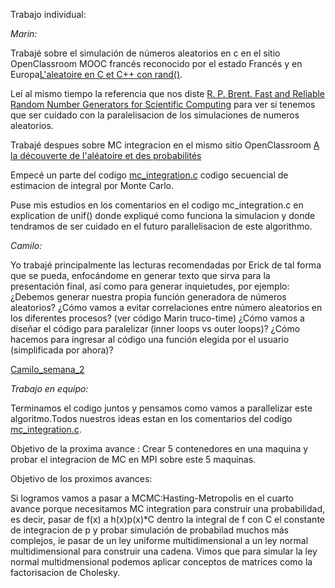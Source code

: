 
Trabajo individual:

*Marin:*

Trabajé sobre el simulación de números aleatorios en c en el sitio OpenClassroom MOOC francés reconocido por el estado Francés y en Europa[L'aleatoire en C et C++ con rand()](https://openclassrooms.com/courses/l-aleatoire-en-c-et-c-se-servir-de-rand-1).

Leí al mismo tiempo la referencia que nos diste [R. P. Brent. Fast and Reliable Random Number Generators for Scientific Computing](http://maths-people.anu.edu.au/~brent/pd/rpb217a.pdf) para ver si tenemos que ser cuidado con la paralelisacion de los simulaciones de numeros aleatorios.

Trabajé despues sobre MC integracion en el mismo sitio OpenClassroom [A la découverte de l'aléatoire et des probabilités](https://openclassrooms.com/courses/a-la-decouverte-de-l-aleatoire-et-des-probabilites)

Empecé un parte del codigo [mc_integration.c](mc_integration.c) codigo secuencial de estimacion de integral por Monte Carlo.

Puse mis estudios en los comentarios en el codigo mc_integration.c en explication de unif() donde expliqué como funciona la simulacion y donde tendramos de ser cuidado en el futuro parallelisacion de este algorithmo.


*Camilo:*

Yo trabajé principalmente las lecturas recomendadas por Erick de tal forma que se pueda, enfocándome en generar texto que sirva para la presentación final, así como para generar inquietudes, por ejemplo:
¿Debemos generar nuestra propia función generadora de números aleatorios? 
¿Cómo vamos a evitar correlaciones entre número aleatorios en los diferentes procesos? (ver código Marin truco-time)
¿Cómo vamos a diseñar el código para paralelizar (inner loops vs outer loops)?
¿Cómo hacemos para ingresar al código una función elegida por el usuario (simplificada por ahora)?

[Camilo_semana_2](https://onedrive.live.com/?authkey=%21Ahi39yTjOvqk51w&id=84B8D4D9DB4E21D6%2162059&cid=84B8D4D9DB4E21D6)



*Trabajo en equipo:*

Terminamos el codigo juntos y pensamos como vamos a parallelizar este algoritmo.Todos nuestros ideas estan en los comentarios del codigo [mc_integration.c](mc_integration.c).

Objetivo de la proxima avance :
Crear 5 contenedores en una maquina y probar el integracion de MC en MPI sobre este 5 maquinas.

Objetivo de los proximos avances:

Si logramos vamos a pasar a MCMC:Hasting-Metropolis en el cuarto avance porque necesitamos MC integration para construir una probabilidad, es decir, pasar de f(x) a h(x)p(x)*C dentro la integral de f con C el constante de integracion de p y probar simulación de probabilad muchos más complejos, ie pasar de un ley uniforme multidimensional a un ley normal multidimensional para construir una cadena. Vimos que para simular la ley normal multidmensional podemos aplicar conceptos de matrices como la factorisacion de Cholesky.

